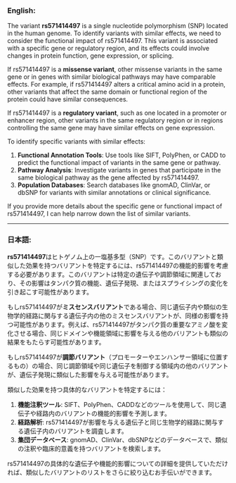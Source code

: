 ### English:
The variant **rs571414497** is a single nucleotide polymorphism (SNP) located in the human genome. To identify variants with similar effects, we need to consider the functional impact of rs571414497. This variant is associated with a specific gene or regulatory region, and its effects could involve changes in protein function, gene expression, or splicing.

If rs571414497 is a **missense variant**, other missense variants in the same gene or in genes with similar biological pathways may have comparable effects. For example, if rs571414497 alters a critical amino acid in a protein, other variants that affect the same domain or functional region of the protein could have similar consequences.

If rs571414497 is a **regulatory variant**, such as one located in a promoter or enhancer region, other variants in the same regulatory region or in regions controlling the same gene may have similar effects on gene expression.

To identify specific variants with similar effects:
1. **Functional Annotation Tools**: Use tools like SIFT, PolyPhen, or CADD to predict the functional impact of variants in the same gene or pathway.
2. **Pathway Analysis**: Investigate variants in genes that participate in the same biological pathway as the gene affected by rs571414497.
3. **Population Databases**: Search databases like gnomAD, ClinVar, or dbSNP for variants with similar annotations or clinical significance.

If you provide more details about the specific gene or functional impact of rs571414497, I can help narrow down the list of similar variants.

---

### 日本語:
**rs571414497**はヒトゲノム上の一塩基多型（SNP）です。このバリアントと類似した効果を持つバリアントを特定するには、rs571414497の機能的影響を考慮する必要があります。このバリアントは特定の遺伝子や調節領域に関連しており、その影響はタンパク質の機能、遺伝子発現、またはスプライシングの変化を引き起こす可能性があります。

もしrs571414497が**ミスセンスバリアント**である場合、同じ遺伝子内や類似の生物学的経路に関与する遺伝子内の他のミスセンスバリアントが、同様の影響を持つ可能性があります。例えば、rs571414497がタンパク質の重要なアミノ酸を変化させる場合、同じドメインや機能領域に影響を与える他のバリアントも類似の結果をもたらす可能性があります。

もしrs571414497が**調節バリアント**（プロモーターやエンハンサー領域に位置するもの）の場合、同じ調節領域や同じ遺伝子を制御する領域内の他のバリアントが、遺伝子発現に類似した影響を与える可能性があります。

類似した効果を持つ具体的なバリアントを特定するには：
1. **機能注釈ツール**: SIFT、PolyPhen、CADDなどのツールを使用して、同じ遺伝子や経路内のバリアントの機能的影響を予測します。
2. **経路解析**: rs571414497が影響を与える遺伝子と同じ生物学的経路に関与する遺伝子内のバリアントを調査します。
3. **集団データベース**: gnomAD、ClinVar、dbSNPなどのデータベースで、類似の注釈や臨床的意義を持つバリアントを検索します。

rs571414497の具体的な遺伝子や機能的影響についての詳細を提供していただければ、類似したバリアントのリストをさらに絞り込むお手伝いができます。